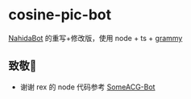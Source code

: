 # cosine-pic-bot

[NahidaBot](https://github.com/NahidaBot/Nahida_Picbot) 的重写+修改版，使用 node + ts + [grammy](https://grammy.dev/zh/)

## 致敬🫡

- 谢谢 rex 的 node 代码参考 [SomeACG-Bot](https://github.com/SomeACG/SomeACG-Bot)

